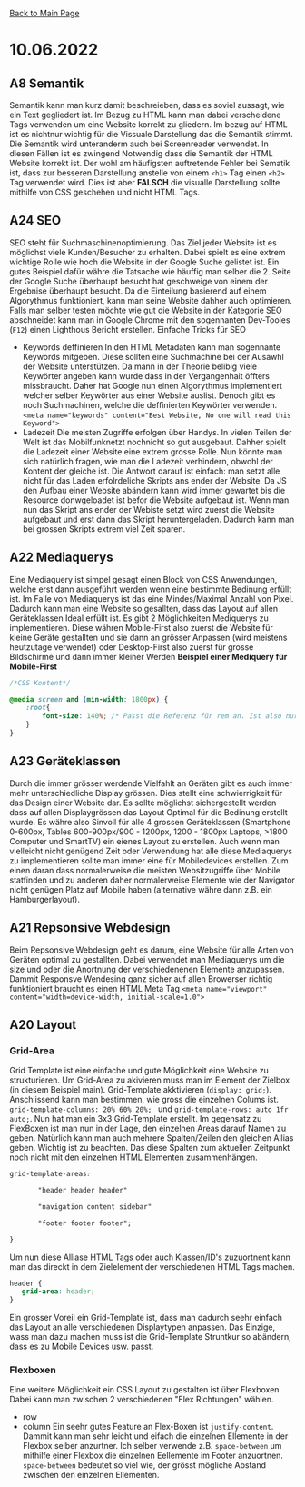 [Back to Main Page](./../README.md)

# 10.06.2022

## A8 Semantik
Semantik kann man kurz damit beschreieben, dass es soviel aussagt, wie ein Text gegliedert ist. Im Bezug zu HTML kann man dabei verscheidene Tags verwenden um eine Website
korrekt zu gliedern. Im bezug auf HTML ist es nichtnur wichtig für die Vissuale Darstellung das die Semantik stimmt. Die Semantik wird unteranderm auch bei Screenreader 
verwendet. In diesen Fällen ist es zwingend Notwendig dass die Semantik der HTML Website korrekt ist. Der wohl am häufigsten auftretende Fehler bei Sematik ist, dass zur 
besseren Darstellung anstelle von einem `<h1>` Tag einen `<h2>` Tag verwendet wird. Dies ist aber **FALSCH** die visualle Darstellung sollte mithilfe von CSS geschehen und 
nicht HTML Tags.

## A24 SEO
SEO steht für Suchmaschinenoptimierung. Das Ziel jeder Website ist es möglichst viele Kunden/Besucher zu erhalten. Dabei spielt es eine extrem wichtige Rolle wie hoch die 
Website in der Google Suche gelistet ist. Ein gutes Beispiel dafür währe die Tatsache wie häuffig man selber die 2. Seite der Google Suche überhaupt besucht hat geschweige 
von einem der Ergebnise überhaupt besucht. Da die Einteilung basierend auf einem Algorythmus funktioniert, kann man seine Website dahher auch optimieren. Falls man selber 
testen möchte wie gut die Website in der Kategorie SEO abschneidet kann man in Google Chrome mit den sogennanten Dev-Tooles (`F12`) einen Lighthous Bericht erstellen. 
Einfache Tricks für SEO
- Keywords deffinieren
In den HTML Metadaten kann man sogennante Keywords mitgeben. Diese sollten eine Suchmachine bei der Ausawhl der Website unterstützen. Da mann in der Theorie belibig viele 
Keywörter angeben kann wurde dass in der Vergangenhait öffters missbraucht. Daher hat Google nun einen Algorythmus implementiert welcher selber Keywörter aus einer Website auslist.
Denoch gibt es noch Suchmachinen, welche die deffinierten Keywörter verwenden. `<meta name="keywords" content="Best Website, No one will read this Keyword">` 
- Ladezeit
Die meisten Zugriffe erfolgen über Handys. In vielen Teilen der Welt ist das Mobilfunknetzt nochnicht so gut ausgebaut. Dahher spielt die Ladezeit einer Website eine extrem
grosse Rolle. Nun könnte man sich natürlich fragen, wie man die Ladezeit verhindern, obwohl der Kontent der gleiche ist. Die Antwort darauf ist einfach: man setzt alle nicht
für das Laden erfolrdeliche Skripts ans ender der Website. Da JS den Aufbau einer Website abändern kann wird immer gewartet bis die Resource donwgeloadet ist befor die Website
aufgebaut ist. Wenn man nun das Skript ans ender der Webiste setzt wird zuerst die Website aufgebaut und erst dann das Skript heruntergeladen. Dadurch kann man bei grossen
Skripts extrem viel Zeit sparen.

## A22 Mediaquerys
Eine Mediaquery ist simpel gesagt einen Block von CSS Anwendungen, welche erst dann ausgeführt werden wenn eine bestimmte Bedinung erfüllt ist. Im Falle von Mediaquerys
ist das eine Mindes/Maximal Anzahl von Pixel. Dadurch kann man eine Website so gesallten, dass das Layout auf allen Geräteklassen Ideal erfüllt ist. Es gibt 2 Möglichkeiten 
Mediquerys zu implementieren. Diese währen Mobile-First also zuerst die Website für kleine Geräte gestallten und sie dann an grösser Anpassen (wird meistens heutzutage verwendet) 
oder Desktop-First also zuerst für grosse Bildschirme und dann immer kleiner Werden
**Beispiel einer Mediquery für Mobile-First**
```css
/*CSS Kontent*/

@media screen and (min-width: 1800px) {
    :root{
        font-size: 140%; /* Passt die Referenz für rem an. Ist also nur hilfreich wenn man rem (allenfals auch em) verwendet */
    }
}

```

## A23 Geräteklassen
Durch die immer grösser werdende Vielfahlt an Geräten gibt es auch immer mehr unterschiedliche Display grössen. Dies stellt eine schwierrigkeit für das Design einer Website dar. Es sollte möglichst sichergestellt werden dass auf allen Displaygrössen das Layout Optimal für die Bedinung erstellt wurde. Es währe also Sinvoll für alle 4 grossen Geräteklassen (Smartphone 0-600px, Tables 600-900px/900 - 1200px, 1200 - 1800px Laptops,  >1800 Computer und SmartTV) ein eienes Layout zu erstellen. Auch wenn man vielleicht nicht genügend Zeit oder Verwendung hat alle diese Mediaquerys zu implementieren sollte man immer eine für Mobiledevices erstellen. Zum einen daran dass normalerweise die meisten Websitzugriffe über Mobile statfinden und zu anderen daher normalerweise Elemente wie der Navigator nicht genügen Platz auf Mobile haben (alternative währe dann z.B. ein Hamburgerlayout).

## A21 Repsonsive Webdesign
Beim Repsonsive Webdesign geht es darum, eine Website für alle Arten von Geräten optimal zu gestallten. Dabei verwendet man Mediaquerys um die size und oder die Anortnung der verschiedenenen Elemente anzupassen. Dammit Responsve Wendesing ganz sicher auf allen Browerser richtig funktioniert braucht es einen HTML Meta Tag `<meta name="viewport" content="width=device-width, initial-scale=1.0">`

## A20 Layout
### Grid-Area
Grid Template ist eine einfache und gute Möglichkeit eine Website zu strukturieren. Um Grid-Area zu akivieren muss man im Element der Zielbox (in diesem Beispiel main). Grid-Template akktivieren (`display: grid;`). Anschlissend kann man bestimmen, wie gross die einzelnen Colums ist. `grid-template-columns: 20% 60% 20%; ` und `grid-template-rows: auto 1fr auto;`. Nun hat man ein 3x3 Grid-Template erstellt. Im gegensatz zu FlexBoxen ist man nun in der Lage, den einzelnen Areas darauf Namen zu geben. Natürlich kann man auch mehrere Spalten/Zeilen den gleichen Allias geben. Wichtig ist zu beachten. Das diese Spalten zum aktuellen Zeitpunkt noch nicht mit den einzelnen HTML Elementen zusammenhängen.
```css
grid-template-areas:

       "header header header"

       "navigation content sidebar"

       "footer footer footer";

}
```
Um nun diese Alliase HTML Tags oder auch Klassen/ID's zuzuortnent kann man das direckt in dem Zielelement der verschiedenen HTML Tags machen. 
```css
header {
   grid-area: header;
}
```
Ein grosser Voreil ein Grid-Template ist, dass man dadurch seehr einfach das Layout an alle verschiedenen Displaytypen anpassen. Das Einzige, wass man dazu machen muss ist die Grid-Template Struntkur so abändern, dass es zu Mobile Devices usw. passt.
### Flexboxen
Eine weitere Möglichkeit ein CSS Layout zu gestalten ist über Flexboxen. Dabei kann man zwischen 2 verschiedenen "Flex Richtungen" wählen. 
- row 
- column 
Ein seehr gutes Feature an Flex-Boxen ist `justify-content`. Dammit kann man sehr leicht und eifach die einzelnen Ellemente in der Flexbox selber anzurtner. Ich selber verwende z.B. `space-between` um mithilfe einer Flexbox die einzelnen Eellemente im Footer anzuortnen. `space-between` bedeutet so viel wie, der grösst mögliche Abstand zwischen den einzelnen Ellementen.
